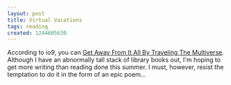 ```yaml
---
layout: post
title: Virtual Vacations
tags: reading
created: 1244605630
---
```

According to io9, you can [Get Away From It All By Traveling The Multiverse](http://io9.com/5279353/get-away-from-it-all-by-traveling-the-multiverse).  Although I have an abnormally tall stack of library books out, I'm hoping to get more writing than reading done this summer.  I must, however, resist the temptation to do it in the form of an epic poem...
